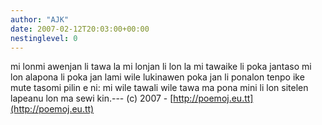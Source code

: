 ```yaml
---
author: "AJK"
date: 2007-02-12T20:03:00+00:00
nestinglevel: 0
---
```

mi lonmi awenjan li tawa la mi lonjan li lon la mi tawaike li poka jantaso mi lon alapona li poka jan lami wile lukinawen poka jan li ponalon tenpo ike mute tasomi pilin e ni: mi wile tawali wile tawa ma pona mini li lon sitelen lapeanu lon ma sewi kin.---
(c) 2007 - [http://poemoj.eu.tt](http://poemoj.eu.tt)